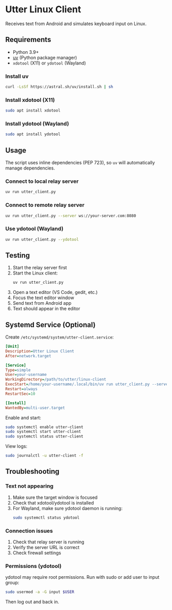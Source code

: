# Utter Linux Client

Receives text from Android and simulates keyboard input on Linux.

## Requirements

- Python 3.9+
- [uv](https://docs.astral.sh/uv/) (Python package manager)
- `xdotool` (X11) or `ydotool` (Wayland)

### Install uv

```bash
curl -LsSf https://astral.sh/uv/install.sh | sh
```

### Install xdotool (X11)

```bash
sudo apt install xdotool
```

### Install ydotool (Wayland)

```bash
sudo apt install ydotool
```

## Usage

The script uses inline dependencies (PEP 723), so `uv` will automatically manage dependencies.

### Connect to local relay server

```bash
uv run utter_client.py
```

### Connect to remote relay server

```bash
uv run utter_client.py --server ws://your-server.com:8080
```

### Use ydotool (Wayland)

```bash
uv run utter_client.py --ydotool
```

## Testing

1. Start the relay server first
2. Start the Linux client:
   ```bash
   uv run utter_client.py
   ```
3. Open a text editor (VS Code, gedit, etc.)
4. Focus the text editor window
5. Send text from Android app
6. Text should appear in the editor

## Systemd Service (Optional)

Create `/etc/systemd/system/utter-client.service`:

```ini
[Unit]
Description=Utter Linux Client
After=network.target

[Service]
Type=simple
User=your-username
WorkingDirectory=/path/to/utter/linux-client
ExecStart=/home/your-username/.local/bin/uv run utter_client.py --server ws://your-server:8080
Restart=always
RestartSec=10

[Install]
WantedBy=multi-user.target
```

Enable and start:

```bash
sudo systemctl enable utter-client
sudo systemctl start utter-client
sudo systemctl status utter-client
```

View logs:

```bash
sudo journalctl -u utter-client -f
```

## Troubleshooting

### Text not appearing

1. Make sure the target window is focused
2. Check that xdotool/ydotool is installed
3. For Wayland, make sure ydotool daemon is running:
   ```bash
   sudo systemctl status ydotool
   ```

### Connection issues

1. Check that relay server is running
2. Verify the server URL is correct
3. Check firewall settings

### Permissions (ydotool)

ydotool may require root permissions. Run with sudo or add user to input group:

```bash
sudo usermod -a -G input $USER
```

Then log out and back in.
